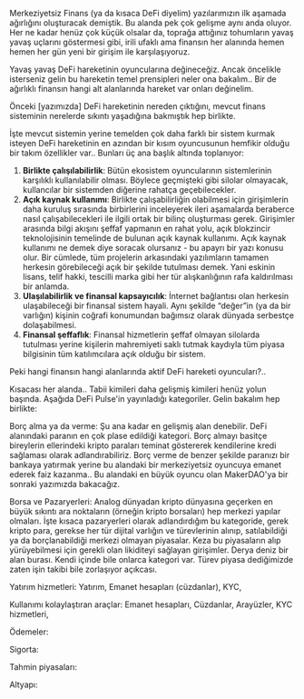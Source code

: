 Merkeziyetsiz Finans (ya da kısaca DeFi diyelim) yazılarımızın ilk aşamada ağırlığını oluşturacak demiştik. Bu alanda pek çok gelişme aynı anda oluyor. Her ne kadar henüz çok küçük olsalar da, toprağa attığınız tohumların yavaş yavaş uçlarını göstermesi gibi, irili ufaklı ama finansın her alanında hemen hemen her gün yeni bir girişim ile karşılaşıyoruz.

Yavaş yavaş DeFi hareketinin oyuncularına değineceğiz. Ancak öncelikle isterseniz gelin bu hareketin temel prensipleri neler ona bakalım.. Bir de ağırlıklı finansın hangi alt alanlarında hareket var onları değinelim. 

Önceki [yazımızda] DeFi hareketinin nereden çıktığını, mevcut finans sisteminin nerelerde sıkıntı yaşadığına bakmıştık hep birlikte. 

İşte mevcut sistemin yerine temelden çok daha farklı bir sistem kurmak isteyen DeFi hareketinin en azından bir kısım oyuncusunun hemfikir olduğu bir takım özellikler var.. Bunları üç ana başlık altında toplanıyor: 

1. **Birlikte çalışılabilirlik**: Bütün ekosistem oyuncularının sistemlerinin karşılıklı kullanılabilir olması. Böylece geçmişteki gibi silolar olmayacak, kullancılar bir sistemden diğerine rahatça geçebilecekler.
2. **Açık kaynak kullanımı**: Birlikte çalışabilirliğin olabilmesi için girişimlerin daha kuruluş sırasında birbirlerini inceleyerek ileri aşamalarda beraberce nasıl çalışabilecekleri ile ilgili ortak bir bilinç oluşturması gerek. Girişimler arasında bilgi akışını şeffaf yapmanın en rahat yolu, açık blokzincir teknolojisinin temelinde de bulunan açık kaynak kullanımı. Açık kaynak kullanımı ne demek diye soracak olursanız - bu apayrı bir yazı konusu olur. Bir cümlede, tüm projelerin arkasındaki yazılımların tamamen herkesin görebileceği açık bir şekilde tutulması demek. Yani eskinin lisans, telif hakki, tescilli marka gibi her tür alışkanlığının rafa kaldırılması bir anlamda.
3. **Ulaşılabilirlik ve finansal kapsayıcılık**: İnternet bağlantısı olan herkesin ulaşabileceği bir finansal sistem hayali. Aynı şekilde “değer”in (ya da bir varlığın) kişinin coğrafi konumundan bağımsız olarak dünyada serbestçe dolaşabilmesi.
4. **Finansal şeffaflık**: Finansal hizmetlerin şeffaf olmayan silolarda tutulması yerine kişilerin mahremiyeti saklı tutmak kaydıyla tüm piyasa bilgisinin tüm katılımcılara açık olduğu bir sistem.

Peki hangi finansın hangi alanlarında aktif DeFi hareketi oyuncuları?.. 

Kısacası her alanda.. Tabii kimileri daha gelişmiş kimileri henüz yolun başında. Aşağıda DeFi Pulse'in yayınladığı kategoriler. Gelin bakalım hep birlikte: 

Borç alma ya da verme: Şu ana kadar en gelişmiş alan denebilir. DeFi alanındaki paranın en çok plase edildiği kategori. Borç almayı basitçe bireylerin ellerindeki kripto paraları teminat göstererek kendilerine kredi sağlaması olarak adlandırabiliriz. Borç verme de benzer şekilde paranızı bir bankaya yatırmak yerine bu alandaki bir merkeziyetsiz oyuncuya emanet ederek faiz kazanma.. Bu alandaki en büyük oyuncu olan MakerDAO'ya bir sonraki yazımızda bakacağız.

Borsa ve Pazaryerleri: Analog dünyadan kripto dünyasına geçerken en büyük sıkıntı ara noktaların (örneğin kripto borsaları) hep merkezi yapılar olmaları. İşte kısaca pazaryerleri olarak adlandırdığım bu kategoride, gerek kripto para, gerekse her tür dijital varlığın ve türevlerinin alınıp, satılabildiği ya da borçlanabildiği merkezi olmayan piyasalar. Keza bu piyasaların alıp yürüyebilmesi için gerekli olan likiditeyi sağlayan girişimler. Derya deniz bir alan burası. Kendi içinde bile onlarca kategori var. Türev piyasa dediğimizde zaten işin takibi bile zorlaşıyor açıkcası. 

Yatırım hizmetleri: Yatırım, Emanet hesapları (cüzdanlar), KYC, 

Kullanımı kolaylaştıran araçlar: Emanet hesapları, Cüzdanlar, Arayüzler, KYC hizmetleri, 

Ödemeler: 


Sigorta: 

Tahmin piyasaları: 

Altyapı: 




